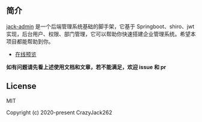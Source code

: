 ## 简介

[jack-admin](https://github.com/CrazyJack262/jack-admin) 
是一个后端管理系统基础的脚手架，它基于 Springboot、shiro、jwt实现，后台用户、权限、部门管理，它可以帮助你快速搭建企业管理系统。希望本项目都能帮助到你。

- [在线预览](http://219.135.182.98:18087/view/)

**如有问题请先看上述使用文档和文章，若不能满足，欢迎 issue 和 pr**

## License

MIT

Copyright (c) 2020-present CrazyJack262